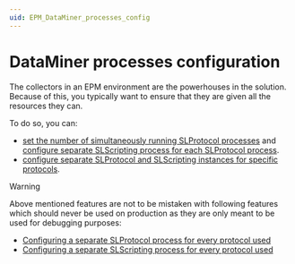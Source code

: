 ```yaml
---
uid: EPM_DataMiner_processes_config
---
```


# DataMiner processes configuration

The collectors in an EPM environment are the powerhouses in the solution. Because of this, you typically want to ensure that they are given all the resources they can.

To do so, you can:

- [set the number of simultaneously running SLProtocol processes](xref:Configuration_of_DataMiner_processes.html#setting-the-number-of-simultaneously-running-slprotocol-processes) and [configure separate SLScripting process for each SLProtocol process](xref:Configuration_of_DataMiner_processes.html#configuring-a-separate-slscripting-process-for-each-slprotocol-process).
- [configure separate SLProtocol and SLScripting instances for specific protocols](xref:Configuration_of_DataMiner_processes#configuring-separate-slprotocol-and-slscripting-instances-for-a-specific-protocol).

> [!WARNING]
> Above mentioned features are not to be mistaken with following features which should never be used on production as they are only meant to be used for debugging purposes:
> - [Configuring a separate SLProtocol process for every protocol used](xref:Configuration_of_DataMiner_processes#configuring-a-separate-slprotocol-process-for-every-protocol-used)
> - [Configuring a separate SLScripting process for every protocol used](xref:Configuration_of_DataMiner_processes#configuring-a-separate-slscripting-process-for-every-protocol-used)
